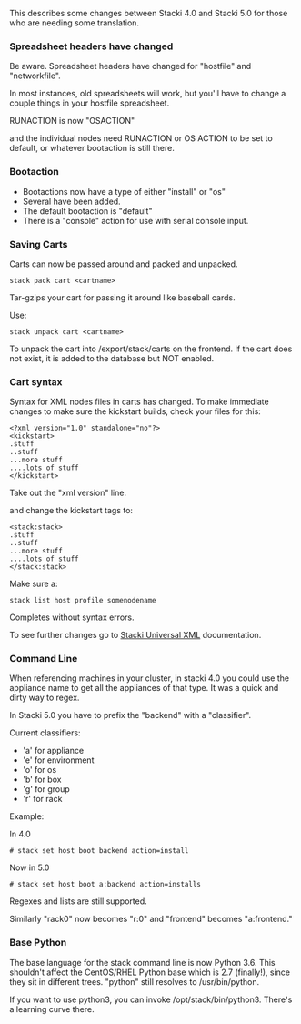 This describes some changes between Stacki 4.0 and Stacki 5.0 for those who are needing some translation.

### Spreadsheet headers have changed

Be aware. Spreadsheet headers have changed for "hostfile" and "networkfile".

In most instances, old spreadsheets will work, but you'll have to change a couple things in your hostfile spreadsheet.

RUNACTION is now "OSACTION"

and the individual nodes need RUNACTION or OS ACTION to be set to default, or whatever bootaction is still there.

### Bootaction

* Bootactions now have a type of either "install" or "os"
* Several have been added.
* The default bootaction is "default"
* There is a "console" action for use with serial console input.

### Saving Carts
Carts can now be passed around and packed and unpacked.

```
stack pack cart <cartname>
```

Tar-gzips your cart for passing it around like baseball cards.

Use:

```
stack unpack cart <cartname>
```

To unpack the cart into /export/stack/carts on the frontend. If the cart does not exist, it is added to the database but NOT enabled.

### Cart syntax

Syntax for XML nodes files in carts has changed. To make immediate changes to make sure the kickstart builds, check your files for this:

```
<?xml version="1.0" standalone="no"?>
<kickstart>
.stuff
..stuff
...more stuff
....lots of stuff
</kickstart>
```

Take out the "xml version" line.

and change the kickstart tags to:

```
<stack:stack>
.stuff
..stuff
...more stuff
....lots of stuff
</stack:stack>
```

Make sure a:

```
stack list host profile somenodename
```

Completes without syntax errors.

To see further changes go to [Stacki Universal XML](SUX) documentation.

### Command Line

When referencing machines in your cluster, in stacki 4.0 you could use the appliance name to get all the appliances of that type. It was a quick and dirty way to regex.

In Stacki 5.0 you have to prefix the "backend" with a "classifier".

Current classifiers:
* 'a' for appliance
* 'e' for environment
* 'o' for os
* 'b' for box
* 'g' for group
* 'r' for rack

Example:

In 4.0
```
# stack set host boot backend action=install
```

Now in 5.0
```
# stack set host boot a:backend action=installs
```

Regexes and lists are still supported.

Similarly "rack0" now becomes "r:0" and "frontend" becomes "a:frontend."

### Base Python

The base language for the stack command line is now Python 3.6. This shouldn't affect the CentOS/RHEL Python base which is 2.7 (finally!), since they sit in different trees. "python" still resolves to /usr/bin/python.

If you want to use python3, you can invoke /opt/stack/bin/python3. There's a learning curve there.
